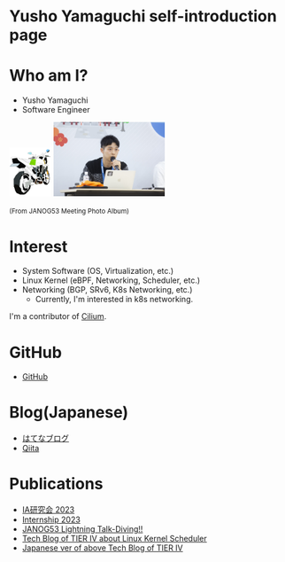 # Yusho Yamaguchi self-introduction page

# Who am I?
- Yusho Yamaguchi
- Software Engineer

<img src="icon_yama.jpg" width="15%">


<img src="janog53_talking.jpg" width="40%" alt="JANOG53 Meeting">

<small>(From JANOG53 Meeting Photo Album)</small>




# Interest
- System Software (OS, Virtualization, etc.)
- Linux Kernel (eBPF, Networking, Scheduler, etc.)
- Networking (BGP, SRv6, K8s Networking, etc.)
    - Currently, I'm interested in k8s networking.

I'm a contributor of [Cilium](https://github.com/cilium/cilium).

# GitHub
- [GitHub](https://github.com/yushoyamaguchi)

# Blog(Japanese)
- [はてなブログ](https://yama-vanvan.hatenablog.com)
- [Qiita](https://qiita.com/yama_vanvan)

# Publications
- [IA研究会 2023](https://ken.ieice.org/ken/paper/20231122RCYm/)
- [Internship 2023](https://engineers.ntt.com/entry/2023/03/16/075605)
- [JANOG53 Lightning Talk-Diving!!](https://www.janog.gr.jp/meeting/janog53/div5aspa/)
- [Tech Blog of TIER IV about Linux Kernel Scheduler](https://tier4.jp/en/media/detail/?sys_id=3na1vfdeSh42Y8e6FRJ6OJ&category=BLOG)
- [Japanese ver of above Tech Blog of TIER IV](https://tier4.jp/media/detail/?sys_id=3na1vfdeSh42Y8e6FRJ6OJ&category=BLOG)